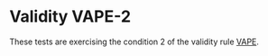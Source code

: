 # Validity VAPE-2

These tests are exercising the condition 2 of the validity rule [VAPE](../vape).
